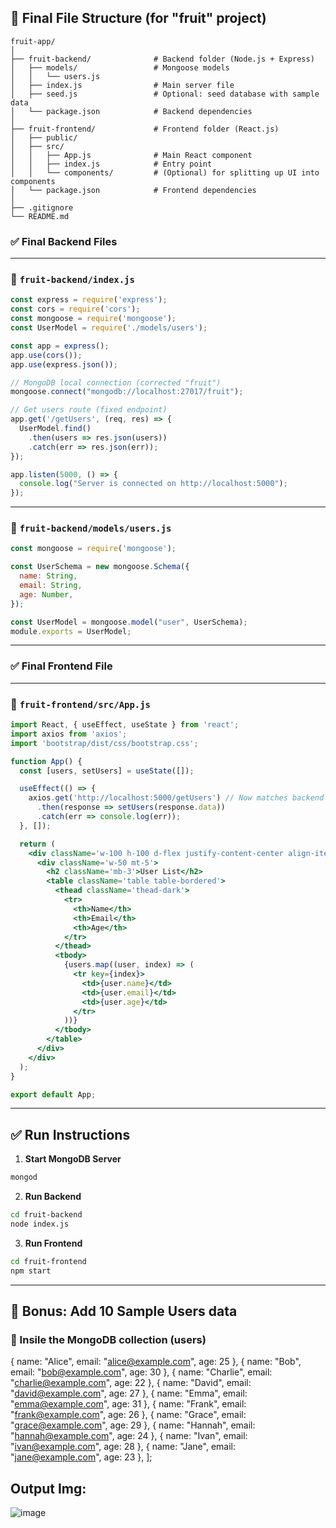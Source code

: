 ## 📁 Final File Structure (for  "fruit" project)

```
fruit-app/
│
├── fruit-backend/              # Backend folder (Node.js + Express)
│   ├── models/                 # Mongoose models
│   │   └── users.js
│   ├── index.js                # Main server file
│   ├── seed.js                 # Optional: seed database with sample data
│   └── package.json            # Backend dependencies
│
├── fruit-frontend/             # Frontend folder (React.js)
│   ├── public/
│   ├── src/
│   │   ├── App.js              # Main React component
│   │   ├── index.js            # Entry point
│   │   └── components/         # (Optional) for splitting up UI into components
│   └── package.json            # Frontend dependencies
│
├── .gitignore
└── README.md
```


### ✅ Final Backend Files

---

### 📁 `fruit-backend/index.js`
```js
const express = require('express');
const cors = require('cors');
const mongoose = require('mongoose');
const UserModel = require('./models/users');

const app = express();
app.use(cors());
app.use(express.json());

// MongoDB local connection (corrected "fruit")
mongoose.connect("mongodb://localhost:27017/fruit");

// Get users route (fixed endpoint)
app.get('/getUsers', (req, res) => {
  UserModel.find()
    .then(users => res.json(users))
    .catch(err => res.json(err));
});

app.listen(5000, () => {
  console.log("Server is connected on http://localhost:5000");
});
```

---

### 📁 `fruit-backend/models/users.js`
```js
const mongoose = require('mongoose');

const UserSchema = new mongoose.Schema({
  name: String,
  email: String,
  age: Number,
});

const UserModel = mongoose.model("user", UserSchema);
module.exports = UserModel;
```

---

### ✅ Final Frontend File

---

### 📁 `fruit-frontend/src/App.js`
```jsx
import React, { useEffect, useState } from 'react';
import axios from 'axios';
import 'bootstrap/dist/css/bootstrap.css';

function App() {
  const [users, setUsers] = useState([]);

  useEffect(() => {
    axios.get('http://localhost:5000/getUsers') // Now matches backend
      .then(response => setUsers(response.data))
      .catch(err => console.log(err));
  }, []);

  return (
    <div className='w-100 h-100 d-flex justify-content-center align-items-center'>
      <div className='w-50 mt-5'>
        <h2 className='mb-3'>User List</h2>
        <table className='table table-bordered'>
          <thead className='thead-dark'>
            <tr>
              <th>Name</th>
              <th>Email</th>
              <th>Age</th>
            </tr>
          </thead>
          <tbody>
            {users.map((user, index) => (
              <tr key={index}>
                <td>{user.name}</td>
                <td>{user.email}</td>
                <td>{user.age}</td>
              </tr>
            ))}
          </tbody>
        </table>
      </div>
    </div>
  );
}

export default App;
```

---

## ✅ Run Instructions

1. **Start MongoDB Server**
```bash
mongod
```

2. **Run Backend**
```bash
cd fruit-backend
node index.js
```

3. **Run Frontend**
```bash
cd fruit-frontend
npm start
```

---



## 🧪 Bonus: Add 10 Sample Users data

### 📁 Insile the MongoDB collection (users)

  { name: "Alice", email: "alice@example.com", age: 25 },
  { name: "Bob", email: "bob@example.com", age: 30 },
  { name: "Charlie", email: "charlie@example.com", age: 22 },
  { name: "David", email: "david@example.com", age: 27 },
  { name: "Emma", email: "emma@example.com", age: 31 },
  { name: "Frank", email: "frank@example.com", age: 26 },
  { name: "Grace", email: "grace@example.com", age: 29 },
  { name: "Hannah", email: "hannah@example.com", age: 24 },
  { name: "Ivan", email: "ivan@example.com", age: 28 },
  { name: "Jane", email: "jane@example.com", age: 23 },
];

## Output Img:

![image](https://github.com/user-attachments/assets/452060b2-a058-4af8-850c-cef616409ba7)



